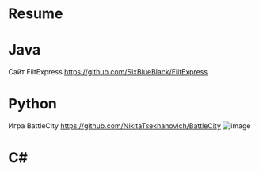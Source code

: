 # Resume

# Java 
Сайт FiitExpress https://github.com/SixBlueBlack/FiitExpress

# Python 
Игра BattleCity https://github.com/NikitaTsekhanovich/BattleCity
![image](https://github.com/NikitaTsekhanovich/Resume/assets/92225631/b6823601-f3f4-4be7-b7c5-91c204cd9394)


# C#

